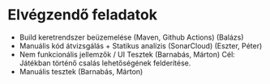# Elvégzendő feladatok
- Build keretrendszer beüzemelése (Maven, Github Actions) (Balázs)
- Manuális kód átvizsgálás + Statikus analízis (SonarCloud) (Eszter, Péter)
- Nem funkcionális jellemzők / UI Tesztek (Barnabás, Márton) Cél: Játékban történő csalás lehetőségének felderítése.
- Manuális tesztek (Barnabás, Márton)
